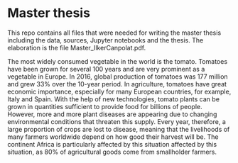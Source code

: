 # Master thesis

This repo contains all files that were needed for writing the master thesis including the data, sources, Jupyter notebooks and the thesis. The elaboration is the 
file Master_IlkerCanpolat.pdf.

The most widely consumed vegetable in the world is the tomato. Tomatoes have been grown for several 100 years and are very prominent as a vegetable in Europe. In 2016, global production of tomatoes was 177 million and grew 33% over the 10-year period. In agriculture, tomatoes have great economic importance, especially for many European countries, for example, Italy and Spain. With the help of new technologies, tomato plants can be grown in quantities sufficient to provide food for billions of people. However, more and more plant diseases are appearing due to changing environmental conditions that threaten this supply. Every year, therefore, a large proportion of crops are lost to disease, meaning that the livelihoods of many farmers worldwide depend on how good their harvest will be. The continent Africa is particularly affected by this situation affected by this situation, as 80% of agricultural goods come from smallholder farmers.



